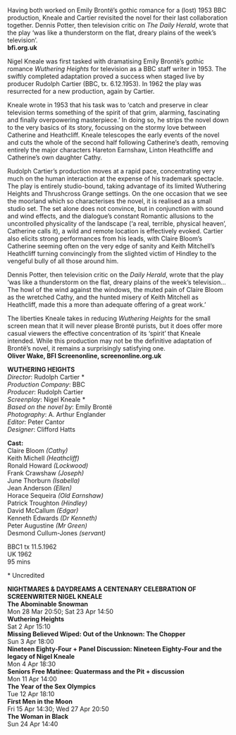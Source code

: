
Having both worked on Emily Brontë’s gothic romance for a (lost) 1953 BBC production, Kneale and Cartier revisited the novel for their last collaboration together. Dennis Potter, then television critic on _The Daily Herald_, wrote that the play ‘was like a thunderstorm on the flat, dreary plains of the week’s television’.<br>
**bfi.org.uk**

Nigel Kneale was first tasked with dramatising Emily Brontë’s gothic romance _Wuthering Heights_ for television as a BBC staff writer in 1953. The swiftly completed adaptation proved a success when staged live by producer Rudolph Cartier (BBC, tx. 6.12.1953). In 1962 the play was resurrected for a new production, again by Cartier.

Kneale wrote in 1953 that his task was to ‘catch and preserve in clear television terms something of the spirit of that grim, alarming, fascinating and finally overpowering masterpiece.’ In doing so, he strips the novel down to the very basics of its story, focussing on the stormy love between Catherine and Heathcliff. Kneale telescopes the early events of the novel and cuts the whole of the second half following Catherine’s death, removing entirely the major characters Hareton Earnshaw, Linton Heathcliffe and Catherine’s own daughter Cathy.

Rudolph Cartier’s production moves at a rapid pace, concentrating very much on the human interaction at the expense of his trademark spectacle. The play is entirely studio-bound, taking advantage of its limited Wuthering Heights and Thrushcross Grange settings. On the one occasion that we see the moorland which so characterises the novel, it is realised as a small studio set. The set alone does not convince, but in conjunction with sound and wind effects, and the dialogue’s constant Romantic allusions to the uncontrolled physicality of the landscape (‘a real, terrible, physical heaven’, Catherine calls it), a wild and remote location is effectively evoked. Cartier also elicits strong performances from his leads, with Claire Bloom’s Catherine seeming often on the very edge of sanity and Keith Mitchell’s Heathcliff turning convincingly from the slighted victim of Hindley to the vengeful bully of all those around him.

Dennis Potter, then television critic on the _Daily Herald_, wrote that the play ‘was like a thunderstorm on the flat, dreary plains of the week’s television... The howl of the wind against the windows, the muted pain of Claire Bloom as the wretched Cathy, and the hunted misery of Keith Mitchell as Heathcliff, made this a more than adequate offering of a great work.’

The liberties Kneale takes in reducing _Wuthering Heights_ for the small screen mean that it will never please Brontë purists, but it does offer more casual viewers the effective concentration of its ‘spirit’ that Kneale intended. While this production may not be the definitive adaptation of Brontë’s novel, it remains a surprisingly satisfying one.<br>
**Oliver Wake, BFI Screenonline, screenonline.org.uk**<br>

  

**WUTHERING HEIGHTS**<br>
_Director_: Rudolph Cartier *  
_Production Company_: BBC  
_Producer_: Rudolph Cartier  
_Screenplay_: Nigel Kneale *  
_Based on the novel by_: Emily Brontë  
_Photography_: A. Arthur Englander  
_Editor_: Peter Cantor  
_Designer_: Clifford Hatts<br>

**Cast:**<br>
Claire Bloom _(Cathy)_  
Keith Michell _(Heathcliff)_  
Ronald Howard _(Lockwood)_  
Frank Crawshaw _(Joseph)_  
June Thorburn _(Isabella)_  
Jean Anderson _(Ellen)_  
Horace Sequeira _(Old Earnshaw)_  
Patrick Troughton _(Hindley)_  
David McCallum _(Edgar)_  
Kenneth Edwards _(Dr Kenneth)_  
Peter Augustine _(Mr Green)_  
Desmond Cullum-Jones _(servant)_

BBC1 tx 11.5.1962<br>
UK 1962<br>
95 mins<br>

\* Uncredited

**NIGHTMARES & DAYDREAMS
A CENTENARY CELEBRATION OF SCREENWRITER NIGEL KNEALE**<br>
**The Abominable Snowman**<br>
Mon 28 Mar 20:50; Sat 23 Apr 14:50<br>
**Wuthering Heights**<br>
Sat 2 Apr 15:10<br>
**Missing Believed Wiped: Out of the Unknown: The Chopper**<br>
Sun 3 Apr 18:00<br>
**Nineteen Eighty-Four + Panel Discussion: Nineteen Eighty-Four and the legacy of Nigel Kneale**<br>
Mon 4 Apr 18:30<br>
**Seniors Free Matinee: Quatermass and the Pit + discussion**<br>
Mon 11 Apr 14:00<br>
**The Year of the Sex Olympics**<br>
Tue 12 Apr 18:10<br>
**First Men in the Moon**<br>
Fri 15 Apr 14:30; Wed 27 Apr 20:50<br>
**The Woman in Black**<br>
Sun 24 Apr 14:40<br>
<!--stackedit_data:
eyJoaXN0b3J5IjpbLTEzNDA2MjMzNDZdfQ==
-->